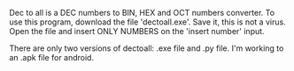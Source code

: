 Dec to all is a DEC numbers to BIN, HEX and OCT numbers converter. 
To use this program, download the file 'dectoall.exe'. Save it, this is not a virus.
Open the file and insert ONLY NUMBERS on the 'insert number' input.

There are only two versions of dectoall: .exe file and .py file. I'm working to an .apk file for android.
